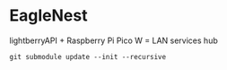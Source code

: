 # EagleNest
lightberryAPI + Raspberry Pi Pico W = LAN services hub

```
git submodule update --init --recursive
```